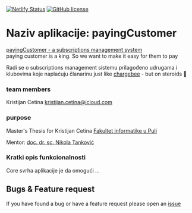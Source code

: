 [![Netlify Status](https://api.netlify.com/api/v1/badges/e0199598-bcb6-4707-8b2c-f268c0efd927/deploy-status)](https://app.netlify.com/sites/payingcustomer/deploys)
[![GitHub license](https://img.shields.io/github/license/srggrs/assign-one-project-github-action.svg)][license]

[license]: https://github.com/KristijanCetina/payingCustomer/blob/main/LICENSE

# Naziv aplikacije: payingCustomer

[payingCustomer - a subscriptions management system](https://payingcustomer.netlify.app/)  
paying customer is a king. So we want to make it easy for them to pay

Radi se o subscriptions management sistemu prilagođeno udrugama i klubovima koje naplaćuju članarinu 
just like [chargebee](https://www.chargebee.com/) - but on steroids 🤪

### team members

Kristijan Cetina <kristijan.cetina@icloud.com>  


### purpose

Master's Thesis for Kristijan Cetina
[Fakultet informatike u Puli ](https://fipu.unipu.hr/)  
 
Mentor: [doc. dr. sc. Nikola Tanković](https://ntankovic.unipu.hr/) 

### Kratki opis funkcionalnosti

Core svrha aplikacije je da omogući …

## Bugs & Feature request

If you have found a bug or have a feature request please open an [issue](https://github.com/KristijanCetina/payingCustomer/issues)

